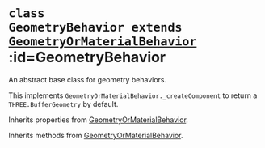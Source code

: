 
# <code>class <b>GeometryBehavior</b> extends [GeometryOrMaterialBehavior](../GeometryOrMaterialBehavior.md)</code> :id=GeometryBehavior

An abstract base class for geometry behaviors.

This implements `GeometryOrMaterialBehavior._createComponent` to return a
`THREE.BufferGeometry` by default.



Inherits properties from [GeometryOrMaterialBehavior](../GeometryOrMaterialBehavior.md).





Inherits methods from [GeometryOrMaterialBehavior](../GeometryOrMaterialBehavior.md).


        